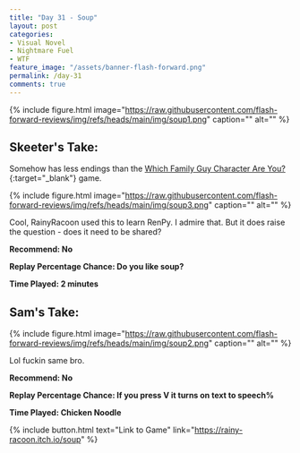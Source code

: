 ```yaml
---
title: "Day 31 - Soup"
layout: post
categories:
- Visual Novel
- Nightmare Fuel
- WTF
feature_image: "/assets/banner-flash-forward.png"
permalink: /day-31
comments: true
---
```


{% include figure.html image="https://raw.githubusercontent.com/flash-forward-reviews/img/refs/heads/main/img/soup1.png" caption="" alt="" %}

## Skeeter's Take:

Somehow has less endings than the [Which Family Guy Character Are You?](https://flash-forward-reviews.github.io/day-16){:target="_blank"} game.

{% include figure.html image="https://raw.githubusercontent.com/flash-forward-reviews/img/refs/heads/main/img/soup3.png" caption="" alt="" %}

Cool, RainyRacoon used this to learn RenPy. I admire that. But it does raise the question - does it need to be shared?

**Recommend: No**

**Replay Percentage Chance: Do you like soup?**

**Time Played: 2 minutes**

## Sam's Take:

{% include figure.html image="https://raw.githubusercontent.com/flash-forward-reviews/img/refs/heads/main/img/soup2.png" caption="" alt="" %}

Lol fuckin same bro.

**Recommend: No**

**Replay Percentage Chance: If you press V it turns on text to speech%**

**Time Played: Chicken Noodle**

{% include button.html text="Link to Game" link="https://rainy-racoon.itch.io/soup" %}